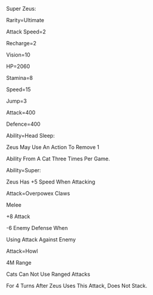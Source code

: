 Super Zeus:

Rarity=Ultimate

Attack Speed=2

Recharge=2

Vision=10

HP=2060

Stamina=8

Speed=15

Jump=3

Attack=400

Defence=400

Ability=Head Sleep:

Zeus May Use An Action To Remove 1

Ability From A Cat Three Times Per Game.

Ability=Super:

Zeus Has +5 Speed When Attacking

Attack=Overpowex Claws

Melee

+8 Attack

-6 Enemy Defense When

Using Attack Against Enemy

Attack=Howl

4M Range

Cats Can Not Use Ranged Attacks

For 4 Turns After Zeus Uses This Attack, Does Not Stack.
